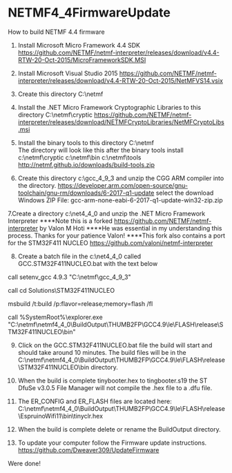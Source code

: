 # NETMF4_4FirmwareUpdate
How to build NETMF 4.4 firmware
1. Install Microsoft Micro Framework 4.4 SDK
https://github.com/NETMF/netmf-interpreter/releases/download/v4.4-RTW-20-Oct-2015/MicroFrameworkSDK.MSI

2. Install Microsoft Visual Studio 2015
https://github.com/NETMF/netmf-interpreter/releases/download/v4.4-RTW-20-Oct-2015/NetMFVS14.vsix

3.  Create this directory C:\netmf

4. Install the .NET Micro Framework Cryptographic Libraries to this directory C:\netmf\cryptic
https://github.com/NETMF/netmf-interpreter/releases/download/NETMFCryptoLibraries/NetMFCryptoLibs.msi

5. Install the binary tools to this directory C:\netmf\
The directory will look like this after the binary tools install
c:\netmf\cryptic
c:\netmf\bin
c:\netmf\tools
 http://netmf.github.io/downloads/build-tools.zip

 6. Create this directory c:\gcc_4_9_3 and unzip the CGG ARM compiler into the directory.
  https://developer.arm.com/open-source/gnu-toolchain/gnu-rm/downloads/6-2017-q1-update
  select the download Windows ZIP File: gcc-arm-none-eabi-6-2017-q1-update-win32-zip.zip

7.Create a directory c:\net4_4_0 and unzip the .NET Micro Framework Interpreter
****Note this is a forked https://github.com/NETMF/netmf-interpreter by Valon M Hoti
****He was essential in my understanding this process. Thanks for your patience Valon!
****This fork also contains a port for the STM32F411 NUCLEO
https://github.com/valoni/netmf-interpreter
  
8. Create a batch file in the c:\net4_4_0 called GCC.STM32F411NUCLEO.bat with the text below 
 
 call setenv_gcc 4.9.3 "C:\netmf\gcc_4_9_3"

call cd Solutions\STM32F411NUCLEO

msbuild /t:build /p:flavor=release;memory=flash /fl

call %SystemRoot%\explorer.exe "C:\netmf\netmf4_4_0\BuildOutput\THUMB2FP\GCC4.9\le\FLASH\release\STM32F411NUCLEO\bin" 

9. Click on the GCC.STM32F411NUCLEO.bat file the build will start and should take around 10 minutes.
The build files will be in the C:\netmf\netmf4_4_0\BuildOutput\THUMB2FP\GCC4.9\le\FLASH\release\STM32F411NUCLEO\bin directory.

10. When the build is complete tinybooter.hex to tingbooter.s19 the ST DfuSe v3.0.5 File Manager will not compile the .hex file
to a .dfu file.
 
11. The ER_CONFIG and ER_FLASH files are located here: C:\netmf\netmf4_4_0\BuildOutput\THUMB2FP\GCC4.9\le\FLASH\release\EspruinoWifi11\bin\tinyclr.hex

12. When the build is complete delete or rename the BuildOutput directory. 

12. To update your computer follow the Firmware update instructions.
https://github.com/Dweaver309/UpdateFirmware

Were done!


